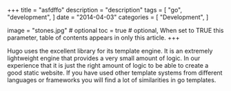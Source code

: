 +++
title = "asfdffo"
description = "description"
tags = [
    "go",
    "development",
]
date = "2014-04-03"
categories = [
    "Development",
]

image = "stones.jpg" # optional
toc = true # optional, When set to TRUE this parameter, table of contents appears in only this article.
+++

Hugo uses the excellent  library for
its template engine. It is an extremely lightweight engine that provides a very
small amount of logic. In our experience that it is just the right amount of
logic to be able to create a good static website. If you have used other
template systems from different languages or frameworks you will find a lot of
similarities in go templates.
